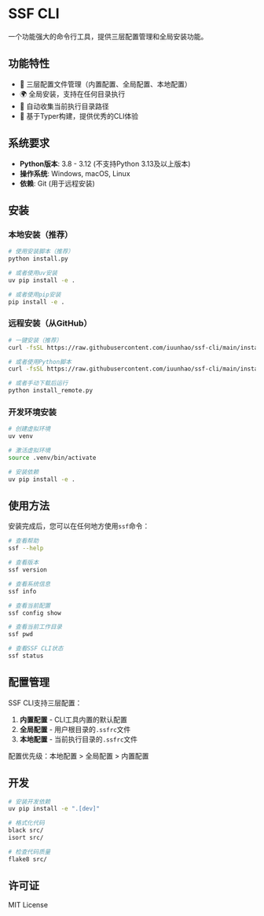 # SSF CLI

一个功能强大的命令行工具，提供三层配置管理和全局安装功能。

## 功能特性

- 🔧 三层配置文件管理（内置配置、全局配置、本地配置）
- 🌍 全局安装，支持在任何目录执行
- 📁 自动收集当前执行目录路径
- 🚀 基于Typer构建，提供优秀的CLI体验

## 系统要求

- **Python版本**: 3.8 - 3.12 (不支持Python 3.13及以上版本)
- **操作系统**: Windows, macOS, Linux
- **依赖**: Git (用于远程安装)

## 安装

### 本地安装（推荐）

```bash
# 使用安装脚本（推荐）
python install.py

# 或者使用uv安装
uv pip install -e .

# 或者使用pip安装
pip install -e .
```

### 远程安装（从GitHub）

```bash
# 一键安装（推荐）
curl -fsSL https://raw.githubusercontent.com/iuunhao/ssf-cli/main/install_curl.sh | bash

# 或者使用Python脚本
curl -fsSL https://raw.githubusercontent.com/iuunhao/ssf-cli/main/install_remote.py | python3 -

# 或者手动下载后运行
python install_remote.py
```

### 开发环境安装

```bash
# 创建虚拟环境
uv venv

# 激活虚拟环境
source .venv/bin/activate

# 安装依赖
uv pip install -e .
```



## 使用方法

安装完成后，您可以在任何地方使用`ssf`命令：

```bash
# 查看帮助
ssf --help

# 查看版本
ssf version

# 查看系统信息
ssf info

# 查看当前配置
ssf config show

# 查看当前工作目录
ssf pwd

# 查看SSF CLI状态
ssf status
```

## 配置管理

SSF CLI支持三层配置：

1. **内置配置** - CLI工具内置的默认配置
2. **全局配置** - 用户根目录的`.ssfrc`文件
3. **本地配置** - 当前执行目录的`.ssfrc`文件

配置优先级：本地配置 > 全局配置 > 内置配置

## 开发

```bash
# 安装开发依赖
uv pip install -e ".[dev]"

# 格式化代码
black src/
isort src/

# 检查代码质量
flake8 src/
```

## 许可证

MIT License 